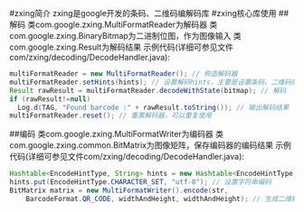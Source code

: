 #zxing简介
zxing是google开发的条码、二维码编解码库
#zxing核心库使用
##解码
类com.google.zxing.MultiFormatReader为解码器
类com.google.zxing.BinaryBitmap为二进制位图，作为图像输入
类com.google.zxing.Result为解码结果
示例代码(详细可参见文件com/zxing/decoding/DecodeHandler.java):
```java
multiFormatReader = new MultiFormatReader(); // 构造解码器
multiFormatReader.setHints(hints); // 设置解码hints，主要是设置条码、二维码的类别
Result rawResult = multiFormatReader.decodeWithState(bitmap); // 解码
if (rawResult!=null)
  Log.d(TAG, "Found barcode :" + rawResult.toString()); // 输出解码结果
multiFormatReader.reset(); // 重置解码器，可以重复使用
```
##编码
类com.google.zxing.MultiFormatWriter为编码器
类com.google.zxing.common.BitMatrix为图像矩阵，保存编码器的编码结果
示例代码(详细可参见文件com/zxing/decoding/DecodeHandler.java):
```java
Hashtable<EncodeHintType, String> hints = new Hashtable<EncodeHintType, String>();  
hints.put(EncodeHintType.CHARACTER_SET, "utf-8"); // 设置字符串编码
BitMatrix matrix = new MultiFormatWriter().encode(str,
	BarcodeFormat.QR_CODE, widthAndHeight, widthAndHeight); // 生成二维码
```
